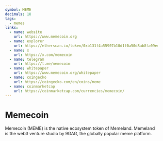 ```yaml
---
symbol: MEME
decimals: 18
tags:
  - memes
links:
  - name: website
    url: https://www.memecoin.org
  - name: explorer
    url: https://etherscan.io/token/0xb131f4a55907b10d1f0a50d8ab8fa09ec342cd74
  - name: x
    url: https://x.com/memecoin
  - name: telegram
    url: https://t.me/memecoin
  - name: whitepaper
    url: https://www.memecoin.org/whitepaper
  - name: coingecko
    url: https://coingecko.com/en/coins/meme
  - name: coinmarketcap
    url: https://coinmarketcap.com/currencies/memecoin/
---
```


# Memecoin

Memecoin (MEME) is the native ecosystem token of Memeland. Memeland is the web3 venture studio by 9GAG, the globally popular meme platform.
